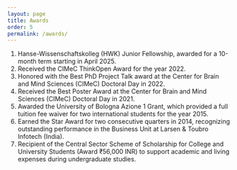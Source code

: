```yaml
---
layout: page
title: Awards
order: 5
permalink: /awards/
---	
```


1. Hanse-Wissenschaftskolleg (HWK) Junior Fellowship, awarded for a 10-month term starting in April 2025.
2. Received the CIMeC ThinkOpen Award for the year 2022. 
3. Honored with the Best PhD Project Talk award at the Center for Brain and Mind Sciences (CIMeC) Doctoral Day in 2022.
4. Received the Best Poster Award at the Center for Brain and Mind Sciences (CIMeC) Doctoral Day in 2021.
5. Awarded the University of Bologna Azione 1 Grant, which provided a full tuition fee waiver for two international students for the year 2015.
6. Earned the Star Award for two consecutive quarters in 2014, recognizing outstanding performance in the Business Unit at Larsen & Toubro Infotech (India).
7. Recipient of the Central Sector Scheme of Scholarship for College and University Students (Award ₹56,000 INR) to support academic and living expenses during undergraduate studies.